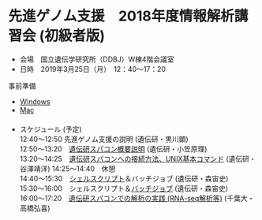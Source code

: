 # 先進ゲノム支援　2018年度情報解析講習会 (初級者版)
- 会場　国立遺伝学研究所（DDBJ）W棟4階会議室
- 日時　2019年3月25日（月）　12：40～17：20

事前準備 
- [Windows](https://www.evernote.com/l/AM3Roi7wQQdPr6oTXeb1_K5X6NTcbNzLyso)  
- [Mac](https://www.evernote.com/l/AM3SRVwG6eJLDZojqTgWS_x5csynKJpbI0o)  
　　　
- スケジュール  (予定)   
    12:40～12:50 先進ゲノム支援の説明 (遺伝研・黒川顕)  
    12:50～13:20　[遺伝研スパコン概要説明](https://github.com/genome-sci/basic_course/blob/master/NIG_SC_introduction.pdf)  (遺伝研・小笠原理)  
    13:20～14:25　[遺伝研スパコンへの接続方法、UNIX基本コマンド](https://github.com/genome-sci/basic_course/blob/master/linux_command/Linux%E3%81%AE%E5%9F%BA%E6%9C%AC%E3%82%B3%E3%83%9E%E3%83%B3%E3%83%892019.pdf)  (遺伝研・谷澤靖洋) 
    14:25～14:40　休憩  
    14:40～15:30　[シェルスクリプト](https://github.com/genome-sci/basic_course/blob/master/shellscript/README.md)＆バッチジョブ  (遺伝研・森宙史)  
    15:30～16:00　シェルスクリプト＆[バッチジョブ](https://github.com/genome-sci/basic_course/blob/master/batchjob/README.md)  (遺伝研・森宙史)  
    16:00～17:20　[遺伝研スパコンでの解析の実践 (RNA-seq解析等)](https://github.com/genome-sci/basic_course/blob/master/rna-seq_handout_20190325.pdf)  (千葉大・高橋弘喜)  
